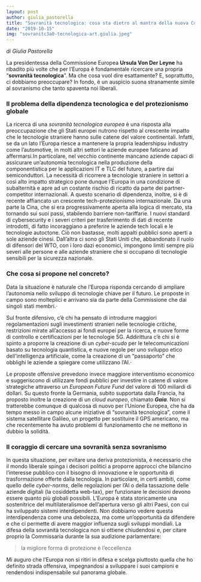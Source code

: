 ```yaml
---
layout: post
author: giulia_pastorella
title: "Sovranità tecnologica: cosa sta dietro al mantra della nuova Commissione Europea?"
date: "2019-10-15"
img: "sovranitc3a0-tecnologica-art.giulia.jpeg"
---
```


_di Giulia Pastorella_

La presidentessa della Commissione Europea **Ursula Von Der Leyne** ha ribadito più volte che per l’Europa è fondamentale ricercare una propria “**sovranità tecnologica**”. Ma che cosa vuol dire esattamente? E, soprattutto, ci dobbiamo preoccupare? In fondo, è un auspicio suona stranamente simile al sovranismo che tanto spaventa noi liberali.

### Il problema della dipendenza tecnologica e del protezionismo globale

La ricerca di una _sovranità tecnologica europea_ è una risposta alla preoccupazione che gli Stati europei nutrono rispetto al crescente impatto che le tecnologie straniere hanno sulle catene del valore continentali. Infatti, se da un lato l’Europa riesce a mantenere la propria leadershipsu industry come l’automotive, in molti altri settori le aziende europee faticano ad affermarsi.In particolare, nel vecchio continente mancano aziende capaci di assicurare un’autonomia tecnologica nella produzione della componentistica per le applicazioni IT e TLC del futuro, a partire dai semiconduttori. La necessità di ricorrere a tecnologie straniere in settori a così alto impatto strategico pone dunque l’Europa in una condizione di subalternità e apre ad un costante rischio di ricatto da parte dei partner-competitor internazionali. A questo scenario di dipendenza, inoltre, si è di recente affiancato un crescente tech-protezionismo internazionale. Da una parte la Cina, che si era progressivamente aperta alla logica di mercato, sta tornando sui suoi passi, stabilendo barriere non-tariffarie. I nuovi standard di cybersecurity e i severi criteri per trasferimento di dati di recente introdotti, di fatto incoraggiano a preferire le aziende tech locali e le tecnologie autoctone. Ciò non bastasse, molti appalti pubblici sono aperti a sole aziende cinesi. Dall’altra ci sono gli Stati Uniti che, abbandonato il ruolo di difensori del WTO, con i loro dazi economici, impongono limiti sempre più severi alle persone e alle aziende straniere che si occupano di tecnologie sensibili per la sicurezza nazionale.

### Che cosa si propone nel concreto?

Data la situazione è naturale che l’Europa risponda cercando di ampliare l’autonomia nello sviluppo di tecnologie chiave per il futuro. Le proposte in campo sono molteplici e arrivano sia da parte della Commissione che dai singoli stati membri.·

Sul fronte difensivo, c’è chi ha pensato di introdurre maggiori regolamentazioni sugli investimenti stranieri nelle tecnologie critiche, restrizioni mirate all’accesso ai fondi europei per la ricerca, e nuove forme di controllo e certificazioni per le tecnologie 5G. Addirittura c’è chi si è spinto a proporre la creazione di un _cyber-scudo_ per le telecomunicazioni basato su tecnologia quantistica, e nuove regole per uno sviluppo etico dell’intelligenza artificiale, come la creazione di un “passaporto” che obblighi le aziende a spiegare come utilizzano l’AI.·

Le proposte offensive prevedono invece maggiore interventismo economico e suggeriscono di utilizzare fondi pubblici per investire in catene di valore strategiche attraverso un _European Future Fund_ del valore di 100 miliardi di dollari. Su questo fronte la Germania, subito supportata dalla Francia, ha proposto inoltre la creazione di un _cloud europeo_, chiamato _**Gaia**_. Non si tratterebbe comunque di qualcosa di nuovo per l’Unione Europea, che ha da tempo messo in campo alcune iniziative di “sovranità tecnologica”, come il sistema satellitare Galileo, un progetto per sostituire il GPS americano, ma che recentemente ha avuto problemi di funzionamento che ne mettono in dubbio la solidità.

### Il coraggio di cercare una sovranità senza sovranismo

In questa situazione, per evitare una deriva protezionista, è necessario che il mondo liberale spinga i decisori politici a proporre approcci che bilancino l’interesse pubblico con il bisogno di innovazione e le opportunità di trasformazione offerte dalla tecnologia. In particolare, in certi ambiti, come quello delle _cyber-norms_, delle regolazioni per l’AI o della tassazione delle aziende digitali (la cosiddetta web-tax), per funzionare le decisioni devono essere quanto più globali possibili. L’Europa è stata storicamente una sostenitrice del multilateralismoe dell’apertura verso gli altri Paesi, con cui ha sviluppato sistemi interdipendenti. Non dobbiamo vedere questa interdipendenza come una debolezza, ma come un’opportunità da difendere e che ci permette di avere maggior influenza sugli sviluppi mondiali. La difesa della sovranità tecnologica non si ottiene chiudendosi e, per citare proprio la Commissaria durante la sua audizione parlamentare:

> la migliore forma di protezione è l’eccellenza

Mi auguro che l’Europa non si ritiri in difesa e scelga piuttosto quella che ho definito strada offensiva, impegnandosi a sviluppare i suoi campioni e rendendosi indispensabile sul panorama globale.
